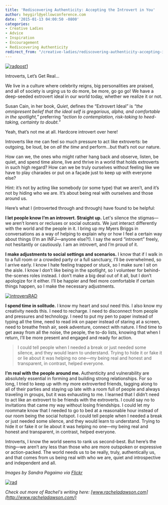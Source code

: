 ```yaml
---
title: 'Rediscovering Authenticity: Accepting the Introvert in You'
author: heygirl@yellowconference.com
date: '2015-01-13 04:00:50 -0800'
categories:
- Creative Ladies
- Advice
- Inspiration
- Encouragement
- Rediscovering Authenticity
redirect_from: "/creative-ladies/rediscovering-authenticity-accepting-introvert/"
---
```


[![radpost1](https://yellow-blog-images.imgix.net/2015/01/radpost1-683x1024.jpg)](https://yellow-blog-images.imgix.net/2015/01/radpost1.jpg)

Introverts, Let’s Get Real...

We live in a culture where celebrity reigns, big personalities are praised, and all of society is urging us to do more, be more, go go go! We have a deep-seeded extrovert ideal in our world today, whether we realize it or not.

Susan Cain, in her book, _Quiet_, defines the “Extrovert Ideal” is _“the omnipresent belief that the ideal self is gregarious, alpha, and comfortable in the spotlight,”_ preferring _“action to contemplation, risk-taking to heed-taking, certainty to doubt.”_

Yeah, that’s not me at all. Hardcore introvert over here!

Introverts like me can feel so much pressure to act like extroverts: be outgoing, be loud, be on _all the time_ and perform…but that’s not our nature.

How can we, the ones who might rather hang back and observe, listen, be quiet, and spend time alone, live and thrive in a world that holds extroverts in such high regard? How can we be truly ourselves without feeling like we have to play charades or put on a façade just to keep up with everyone else?

Hint: it’s not by acting like somebody (or some type) that we aren’t, and it’s not by hiding who we are. It’s about being real with ourselves and those around us.

Here’s what I (introverted through and through) have found to be helpful:

**I let people know I’m an introvert. Straight up.** Let's silence the stigmas—we aren’t loners or recluses or social outcasts. We just interact differently with the world and the people in it. I bring up my Myers Briggs in conversations as a way of helping to explain why or how I feel a certain way about things (I’m an INFJ—anyone else?!). I say the word “introvert” freely, not hesitantly or cautiously. I am an introvert, and I’m proud of it.

**I make adjustments to social settings and scenarios.** I know that if I walk in to a full room or a crowded party or a full sanctuary, I’ll be overwhelmed, so I arrive early. I know I hate feeling trapped or stuck, so I make sure I sit on the aisle. I know I don’t like being in the spotlight, so I volunteer for behind-the-scenes roles instead. I don’t make a big deal out of it all, but I don’t apologize for it either. I’ll be happier and feel more comfortable if certain things happen, so I make the necessary adjustments.

[![introversRAD](https://yellow-blog-images.imgix.net/2015/01/introversRAD-683x1024.jpg)](https://yellow-blog-images.imgix.net/2015/01/introversRAD.jpg)

**I spend time in solitude.** I know my heart and soul need this. I also know my creativity needs this. I need to recharge. I need to disconnect from people and pressures and technology. I need to put my pen to paper instead of typing all the time, need to read ink on paper instead of staring at a screen, need to breathe fresh air, seek adventure, connect with nature. I find time to get away from all the noise, the people, the to-do lists, knowing that when I return, I’ll be more present and engaged and ready for action.

> I could tell people when I needed a break or just needed some silence, and they would learn to understand. Trying to hide it or fake it or lie about it was helping no one—my being real and honest and transparent, in contrast, helped everyone.

**I’m real with the people around me.** Authenticity and vulnerability are absolutely essential in forming and building strong relationships. For so long, I tried to keep up with my more extroverted friends, tagging along to all of their parties and staying up late with a room full of people and always traveling in groups, but it was exhausting to me. I learned that I didn’t need to act like an extrovert to be friends with the extroverts. I could say no to invitations that came my way without losing friendships. I could let my roommate know that I needed to go to bed at a reasonable hour instead of our room being the social hotspot. I could tell people when I needed a break or just needed some silence, and they would learn to understand. Trying to hide it or fake it or lie about it was helping no one—my being real and honest and transparent, in contrast, helped everyone.

Introverts, I know the world seems to rank us second-best. But here’s the thing—we aren’t any less than those who are more outspoken or expressive or action-packed. The world needs us to be really, truly, authentically us, and that comes from us being real with who we are, quiet and introspective and independent and all.

_Images by Sandra Pagaimo via [Flickr](https://www.flickr.com/photos/54132946@N08/page1/)_

[![rad](https://yellow-blog-images.imgix.net/2015/01/rad.jpg)](http://www.racheladawson.com/)

_Check out more of Rachel's writing here: [www.racheladawson.com](http://www.racheladawson.com/)_
